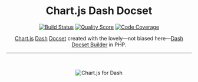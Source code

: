 <h1 align="center">Chart.js Dash Docset</h1>

<p align="center">
    <a href="https://travis-ci.com/godbout/chartjs-dash-docset"><img src="https://img.shields.io/travis/com/godbout/chartjs-dash-docset/master.svg?style=flat-square" alt="Build Status"></a>
    <a href="https://scrutinizer-ci.com/g/godbout/chartjs-dash-docset"><img src="https://img.shields.io/scrutinizer/g/godbout/chartjs-dash-docset.svg?style=flat-square" alt="Quality Score"></a>
    <a href="https://scrutinizer-ci.com/g/godbout/chartjs-dash-docset"><img src="https://scrutinizer-ci.com/g/godbout/chartjs-dash-docset/badges/coverage.png?b=master" alt="Code Coverage"></a>
</p>

<p align="center">
    <a href="https://www.chartjs.org/">Chart.js</a> <a href="https://kapeli.com/dash">Dash</a> <a href="https://kapeli.com/docsets">Docset</a> created with the lovely—not biased here—<a href="https://github.com/godbout/dash-docset-builder">Dash Docset Builder</a> in PHP.
</p>

___
  
<br>
<p align="center">
    <img src="https://github.com/godbout/chartjs-dash-docset/blob/media/chartjs-dash-docset.gif" alt="Chart.js for Dash">
</p>
    
